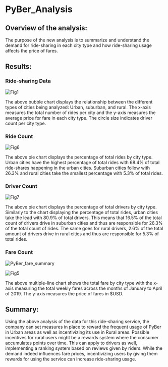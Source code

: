 # PyBer_Analysis

## Overview of the analysis:

The purpose of the new analysis is to summarize and understand the demand for ride-sharing in each city type and how ride-sharing usage affects the price of fares.  

## Results:

### Ride-sharing Data

![Fig1](https://user-images.githubusercontent.com/101225282/177678558-a886b0ed-cc84-40ac-ab75-5f19f8065816.png)

The above bubble chart displays the relationship between the different types of cities being analyzed: Urban, suburban, and rural. The x-axis measures the total number of rides per city and the y-axis measures the average price for fare in each city type. The circle size indicates driver count per city type.

### Ride Count

![Fig6](https://user-images.githubusercontent.com/101225282/177678629-1c61458d-d4e8-4386-b3f9-87caa00125cb.png)

The above pie chart displays the percentage of total rides by city type. Urban cities have the highest percentage of total rides with 68.4% of total ride-shares happening in the urban cities. Suburban cities follow with 26.3% and rural cities take the smallest percentage with 5.3% of total rides. 

### Driver Count

![Fig7](https://user-images.githubusercontent.com/101225282/177678677-c46f45b3-03ef-4170-a4f6-138b99719a9b.png)

The above pie chart displays the percentage of total drivers by city type. Similarly to the chart displaying the percentage of total rides, urban cities take the lead with 80.9% of total drivers. This means that 16.5% of the total count of drivers drive in suburban cities and thus are responsible for 26.3% of the total count of rides. The same goes for rural drivers, 2.6% of the total amount of drivers drive in rural cities and thus are responsible for 5.3% of total rides. 

### Fare Count

![PyBer_fare_summary](https://user-images.githubusercontent.com/101225282/177678706-db16d87c-3f24-47da-afeb-9af7c84f388b.png)

![Fig5](https://user-images.githubusercontent.com/101225282/177678721-36b3c558-2ae8-4de0-9641-2461f1261a37.png)

The above multiple-line chart shows the total fare by city type with the x-axis measuring the total weekly fares across the months of January to April of 2019. The y-axis measures the price of fares in $USD. 

## Summary:

Using the above analysis of the data for this ride-sharing service, the company can set measures in place to reward the frequent usage of PyBer in Urban areas as well as incentivizing its use in Rural areas. Possible incentives for rural users might be a rewards system where the consumer accumulates points over time. This can apply to drivers as well, implementing a ranking system based on reviews given by riders. While the demand indeed influences fare prices, incentivizing users by giving them rewards for using the service can increase ride-sharing usage. 
